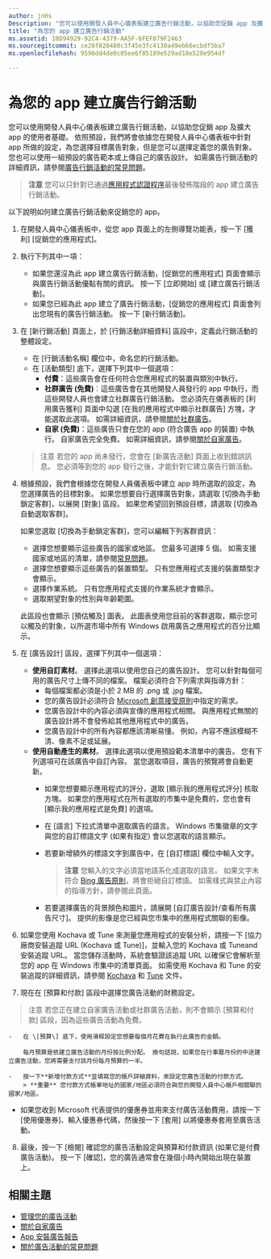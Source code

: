 ```yaml
---
author: jnHs
Description: "您可以使用開發人員中心儀表板建立廣告行銷活動，以協助您促銷 app 及擴大 app 的使用者基礎。"
title: "為您的 app 建立廣告行銷活動"
ms.assetid: 10D94929-92C4-4379-AA5F-6FEF879F2463
ms.sourcegitcommit: ce26f020480c3f45e3fc4130a49eb66ecbdf5ba7
ms.openlocfilehash: 9596dd4de0c05ee6f85189e529ad18e528e954df

---
```


# 為您的 app 建立廣告行銷活動


您可以使用開發人員中心儀表板建立廣告行銷活動，以協助您促銷 app 及擴大 app 的使用者基礎。 依照預設，我們將會依據您在開發人員中心儀表板中針對 app 所做的設定，為您選擇目標廣告對象，但是您可以選擇定義您的廣告對象。 您也可以使用一組預設的廣告範本或上傳自己的廣告設計。 如需廣告行銷活動的詳細資訊，請參閱[廣告行銷活動的常見問題](common-questions.md)。

> **注意** 您可以只針對已通過[應用程式認證程序](the-app-certification-process.md)最後發佈階段的 app 建立廣告行銷活動。

以下說明如何建立廣告行銷活動來促銷您的 app。

1.  在開發人員中心儀表板中，從您 app 頁面上的左側導覽功能表，按一下 \[獲利\] \[促銷您的應用程式\]。
2.  執行下列其中一項：

    -   如果您還沒為此 app 建立廣告行銷活動，\[促銷您的應用程式\] 頁面會顯示與廣告行銷活動優點有關的資訊。 按一下 \[立即開始\] 或 \[建立廣告行銷活動\]。
    -   如果您已經為此 app 建立了廣告行銷活動，\[促銷您的應用程式\] 頁面會列出您現有的廣告行銷活動。 按一下 \[新行銷活動\]。

3.  在 \[新行銷活動\] 頁面上，於 \[行銷活動詳細資料\] 區段中，定義此行銷活動的整體設定。
    -   在 \[行銷活動名稱\] 欄位中，命名您的行銷活動。
    -   在 \[活動類型\] 底下，選擇下列其中一個選項：
        -   **付費**：這些廣告會在任何符合您應用程式的裝置與類別中執行。
        -   **社群廣告 (免費)**︰這些廣告會在其他開發人員發行的 app 中執行，而這些開發人員也會建立社群廣告行銷活動。 您必須先在儀表板的 \[利用廣告獲利\] 頁面中勾選 \[在我的應用程式中顯示社群廣告\] 方塊，才能選取此選項。 如需詳細資訊，請參閱[關於社群廣告](about-community-ads.md)。
        -   **自家 (免費)**：這些廣告只會在您的 app (符合廣告 app 的裝置) 中執行。 自家廣告完全免費。 如需詳細資訊，請參閱[關於自家廣告](about-house-ads.md)。

    > 注意 若您的 app 尚未發行，您會在 \[新廣告活動\] 頁面上收到錯誤訊息。 您必須等到您的 app 發行之後，才能針對它建立廣告行銷活動。

4.  根據預設，我們會根據您在開發人員儀表板中建立 app 時所選取的設定，為您選擇廣告的目標對象。 如果您想要自行選擇廣告對象，請選取 \[切換為手動鎖定客群\]，以展開 \[對象\] 區段。 如果您希望回到預設目標，請選取 \[切換為自動選取客群\]。

    如果您選取 \[切換為手動鎖定客群\]，您可以編輯下列客群資訊：

    -   選擇您想要顯示這些廣告的國家或地區。 您最多可選擇 5 個。 如需支援國家或地區的清單，請參閱[常見問題](common-questions.md)。
    -   選擇您想要顯示這些廣告的裝置類型。 只有您應用程式支援的裝置類型才會顯示。
    -   選擇作業系統。 只有您應用程式支援的作業系統才會顯示。
    -   選取期望對象的性別與年齡範圍。

    此區段也會顯示 \[預估觸及\] 圖表。 此圖表使用您目前的客群選取，顯示您可以觸及的對象，以所選市場中所有 Windows 啟用廣告之應用程式的百分比顯示。

5.  在 \[廣告設計\] 區段，選擇下列其中一個選項：
    -   **使用自訂素材**。 選擇此選項以使用您自己的廣告設計。 您可以針對每個可用的廣告尺寸上傳不同的檔案。 檔案必須符合下列需求與指導方針：
        -   每個檔案都必須是小於 2 MB 的 .png 或 .jpg 檔案。
        -   您的廣告設計必須符合 [Microsoft 創意接受原則](http://go.microsoft.com/fwlink?LinkId=532595)中指定的需求。
        -   您廣告設計中的內容必須與宣傳的應用程式相關。 與應用程式無關的廣告設計將不會發佈給其他應用程式中的廣告。
        -   您廣告設計中的所有內容都應該清晰易懂。 例如，內容不應該模糊不清、像素不足或延展。
    -   **使用自動產生的素材**。 選擇此選項以使用預設範本清單中的廣告。 您有下列選項可在該廣告中自訂內容。 當您選取項目，廣告的預覽將會自動更新。
        -   如果您想要顯示應用程式的評分，選取 \[顯示我的應用程式評分\] 核取方塊。 如果您的應用程式在所有選取的市集中是免費的，您也會有 \[顯示我的應用程式是免費\] 的選項。
        -   在 \[語言\] 下拉式清單中選取廣告的語言。 Windows 市集徽章的文字與您的自訂標語文字 (如果有指定) 會以您選取的語言顯示。
        -   若要新增額外的標語文字到廣告中，在 \[自訂標語\] 欄位中輸入文字。
            > **注意** 您輸入的文字必須當地語系化成選取的語言。 如果文字未符合 [Bing 廣告原則](http://go.microsoft.com/fwlink?LinkId=398341)，將會拒絕自訂標語。 如需樣式與禁止內容的指導方針，請參閱此頁面。

        -   若要選擇廣告的背景顏色和圖片，請展開 \[自訂廣告設計/查看所有廣告尺寸\]。 提供的影像是您已經與您市集中的應用程式關聯的影像。

6. 如果您使用 Kochava 或 Tune 來測量您應用程式的安裝分析，請按一下 \[協力廠商安裝追蹤 URL (Kochava 或 Tune)\]，並輸入您的 Kochava 或 Tuneand 安裝追蹤 URL。 當您儲存活動時，系統會驗證該追蹤 URL 以確保它會解析至您的 app 在 Windows 市集中的清單頁面。 如需使用 Kochava 和 Tune 的安裝追蹤的詳細資訊，請參閱 [Kochava](http://support.kochava.com/) 和 [Tune](https://help.tune.com/) 文件。

7.  現在在 \[預算和付款\] 區段中選擇您廣告活動的財務設定。
   > 注意 若您正在建立自家廣告活動或社群廣告活動，則不會顯示 \[預算和付款\] 區段，因為這些廣告活動為免費。

    -   在 \[預算\] 底下，使用滑桿設定您想要每個月花費在執行此廣告的金額。

        每月預算是依建立廣告活動的月份按比例分配。 換句話說，如果您在行事曆月份的中途建立廣告活動，您將需要支付該月份每月預算的一半。

    -   按一下**新增付款方式**並填寫您的帳戶詳細資料，來設定您廣告活動的付款方式。
        > **重要** 您付款方式帳單地址的國家/地區必須符合與您的開發人員中心帳戶相關聯的國家/地區。
- 如果您收到 Microsoft 代表提供的優惠券並用來支付廣告活動費用，請按一下 \[使用優惠券\]、輸入優惠券代碼，然後按一下 \[套用\] 以將優惠券套用至廣告活動。

8.  最後，按一下 \[檢閱\] 確認您的廣告活動設定與預算和付款資訊 (如果它是付費廣告活動)。 按一下 \[確認\]，您的廣告通常會在幾個小時內開始出現在裝置上。

## 相關主題

* [管理您的廣告活動](managing-your-ad-campaign.md)
* [關於自家廣告](about-house-ads.md)
* [App 安裝廣告報告](app-install-ads-reports.md)
* [關於廣告活動的常見問題](common-questions.md)
 

 



<!--HONumber=Jun16_HO4-->


